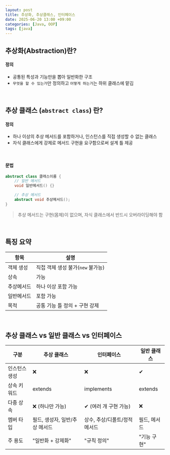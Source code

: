 ```yaml
---
layout: post
title: 추상화, 추상클래스, 인터페이스
date: 2025-06-20 13:00 +09:00
categories: [Java, OOP]
tags: [java]
---
```


## 추상화(Abstraction)란?

#### 정의

- 공통된 특성과 기능만을 뽑아 일반화한 구조
- `무엇을 할 수 있는가`만 정의하고 `어떻게 하는가`는 하위 클래스에 맡김

<br>

## 추상 클래스 (`abstract class`) 란?

#### 정의

- 하나 이상의 추상 메서드를 포함하거나, 인스턴스를 직접 생성할 수 없는 클래스
- 자식 클래스에게 강제로 메서드 구현을 요구함으로써 설계 틀 제공

<br>

#### 문법

```java
abstract class 클래스이름 {
    // 일반 메서드
    void 일반메서드() {}

    // 추상 메서드
    abstract void 추상메서드();
}
```

> 추상 메서드는 구현(몸체)이 없으며, 자식 클래스에서 반드시 오버라이딩해야 함

<br>

## 특징 요약

| 항목 | 설명 |
|-|-|
| 객체 생성 | 직접 객체 생성 불가(`new` 불가능) |
| 상속 | 가능 |
| 추상메서드 | 하나 이상 포함 가능 |
| 일반메서드 | 포함 가능 |
| 목적 | 공통 기능 틀 정의 + 구현 강제 |

<br>

##  추상 클래스 vs 일반 클래스 vs 인터페이스

| 구분 | 추상 클래스 | 인터페이스 | 일반 클래스 |
|-|-|-|-|
| 인스턴스 생성 | ❌ | ❌ | ✔ |
| 상속 키워드 | extends | implements | extends |
| 다중 상속 | ❌ (하나만 가능) | ✔ (여러 개 구현 가능) | ❌ |
| 멤버 타입 | 필드, 생성자, 일반/추상 메서드 | 상수, 추상/디폴트/정적 메서드 | 필드, 메서드 | 
| 주 용도 | "일반화 + 강제화" | "규칙 정의" | "기능 구현" |
